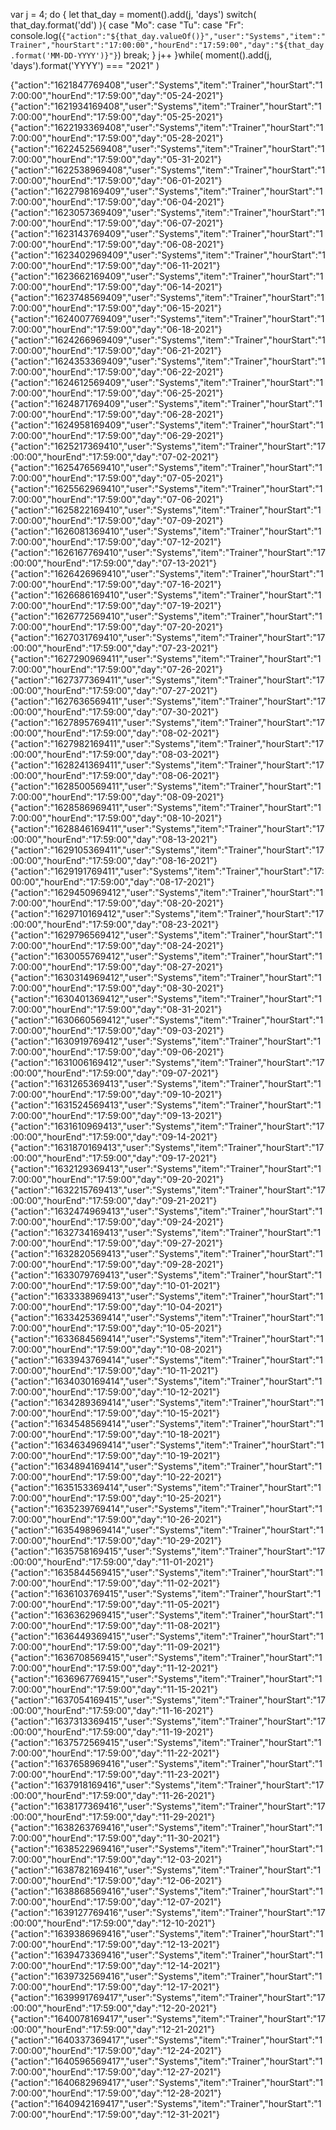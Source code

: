 var j = 4;
do {
    let that_day = moment().add(j, 'days')
    switch( that_day.format('dd') ){
        case "Mo":
        case "Tu":
        case "Fr":
           console.log(`{"action":"${that_day.valueOf()}","user":"Systems","item":"Trainer","hourStart":"17:00:00","hourEnd":"17:59:00","day":"${that_day.format('MM-DD-YYYY')}"}`)
           break;
    }
    j++
}while( moment().add(j, 'days').format('YYYY') === "2021" ) 


{"action":"1621847769408","user":"Systems","item":"Trainer","hourStart":"17:00:00","hourEnd":"17:59:00","day":"05-24-2021"}
{"action":"1621934169408","user":"Systems","item":"Trainer","hourStart":"17:00:00","hourEnd":"17:59:00","day":"05-25-2021"}
{"action":"1622193369408","user":"Systems","item":"Trainer","hourStart":"17:00:00","hourEnd":"17:59:00","day":"05-28-2021"}
{"action":"1622452569408","user":"Systems","item":"Trainer","hourStart":"17:00:00","hourEnd":"17:59:00","day":"05-31-2021"}
{"action":"1622538969408","user":"Systems","item":"Trainer","hourStart":"17:00:00","hourEnd":"17:59:00","day":"06-01-2021"}
{"action":"1622798169409","user":"Systems","item":"Trainer","hourStart":"17:00:00","hourEnd":"17:59:00","day":"06-04-2021"}
{"action":"1623057369409","user":"Systems","item":"Trainer","hourStart":"17:00:00","hourEnd":"17:59:00","day":"06-07-2021"}
{"action":"1623143769409","user":"Systems","item":"Trainer","hourStart":"17:00:00","hourEnd":"17:59:00","day":"06-08-2021"}
{"action":"1623402969409","user":"Systems","item":"Trainer","hourStart":"17:00:00","hourEnd":"17:59:00","day":"06-11-2021"}
{"action":"1623662169409","user":"Systems","item":"Trainer","hourStart":"17:00:00","hourEnd":"17:59:00","day":"06-14-2021"}
{"action":"1623748569409","user":"Systems","item":"Trainer","hourStart":"17:00:00","hourEnd":"17:59:00","day":"06-15-2021"}
{"action":"1624007769409","user":"Systems","item":"Trainer","hourStart":"17:00:00","hourEnd":"17:59:00","day":"06-18-2021"}
{"action":"1624266969409","user":"Systems","item":"Trainer","hourStart":"17:00:00","hourEnd":"17:59:00","day":"06-21-2021"}
{"action":"1624353369409","user":"Systems","item":"Trainer","hourStart":"17:00:00","hourEnd":"17:59:00","day":"06-22-2021"}
{"action":"1624612569409","user":"Systems","item":"Trainer","hourStart":"17:00:00","hourEnd":"17:59:00","day":"06-25-2021"}
{"action":"1624871769409","user":"Systems","item":"Trainer","hourStart":"17:00:00","hourEnd":"17:59:00","day":"06-28-2021"}
{"action":"1624958169409","user":"Systems","item":"Trainer","hourStart":"17:00:00","hourEnd":"17:59:00","day":"06-29-2021"}
{"action":"1625217369410","user":"Systems","item":"Trainer","hourStart":"17:00:00","hourEnd":"17:59:00","day":"07-02-2021"}
{"action":"1625476569410","user":"Systems","item":"Trainer","hourStart":"17:00:00","hourEnd":"17:59:00","day":"07-05-2021"}
{"action":"1625562969410","user":"Systems","item":"Trainer","hourStart":"17:00:00","hourEnd":"17:59:00","day":"07-06-2021"}
{"action":"1625822169410","user":"Systems","item":"Trainer","hourStart":"17:00:00","hourEnd":"17:59:00","day":"07-09-2021"}
{"action":"1626081369410","user":"Systems","item":"Trainer","hourStart":"17:00:00","hourEnd":"17:59:00","day":"07-12-2021"}
{"action":"1626167769410","user":"Systems","item":"Trainer","hourStart":"17:00:00","hourEnd":"17:59:00","day":"07-13-2021"}
{"action":"1626426969410","user":"Systems","item":"Trainer","hourStart":"17:00:00","hourEnd":"17:59:00","day":"07-16-2021"}
{"action":"1626686169410","user":"Systems","item":"Trainer","hourStart":"17:00:00","hourEnd":"17:59:00","day":"07-19-2021"}
{"action":"1626772569410","user":"Systems","item":"Trainer","hourStart":"17:00:00","hourEnd":"17:59:00","day":"07-20-2021"}
{"action":"1627031769410","user":"Systems","item":"Trainer","hourStart":"17:00:00","hourEnd":"17:59:00","day":"07-23-2021"}
{"action":"1627290969411","user":"Systems","item":"Trainer","hourStart":"17:00:00","hourEnd":"17:59:00","day":"07-26-2021"}
{"action":"1627377369411","user":"Systems","item":"Trainer","hourStart":"17:00:00","hourEnd":"17:59:00","day":"07-27-2021"}
{"action":"1627636569411","user":"Systems","item":"Trainer","hourStart":"17:00:00","hourEnd":"17:59:00","day":"07-30-2021"}
{"action":"1627895769411","user":"Systems","item":"Trainer","hourStart":"17:00:00","hourEnd":"17:59:00","day":"08-02-2021"}
{"action":"1627982169411","user":"Systems","item":"Trainer","hourStart":"17:00:00","hourEnd":"17:59:00","day":"08-03-2021"}
{"action":"1628241369411","user":"Systems","item":"Trainer","hourStart":"17:00:00","hourEnd":"17:59:00","day":"08-06-2021"}
{"action":"1628500569411","user":"Systems","item":"Trainer","hourStart":"17:00:00","hourEnd":"17:59:00","day":"08-09-2021"}
{"action":"1628586969411","user":"Systems","item":"Trainer","hourStart":"17:00:00","hourEnd":"17:59:00","day":"08-10-2021"}
{"action":"1628846169411","user":"Systems","item":"Trainer","hourStart":"17:00:00","hourEnd":"17:59:00","day":"08-13-2021"}
{"action":"1629105369411","user":"Systems","item":"Trainer","hourStart":"17:00:00","hourEnd":"17:59:00","day":"08-16-2021"}
{"action":"1629191769411","user":"Systems","item":"Trainer","hourStart":"17:00:00","hourEnd":"17:59:00","day":"08-17-2021"}
{"action":"1629450969412","user":"Systems","item":"Trainer","hourStart":"17:00:00","hourEnd":"17:59:00","day":"08-20-2021"}
{"action":"1629710169412","user":"Systems","item":"Trainer","hourStart":"17:00:00","hourEnd":"17:59:00","day":"08-23-2021"}
{"action":"1629796569412","user":"Systems","item":"Trainer","hourStart":"17:00:00","hourEnd":"17:59:00","day":"08-24-2021"}
{"action":"1630055769412","user":"Systems","item":"Trainer","hourStart":"17:00:00","hourEnd":"17:59:00","day":"08-27-2021"}
{"action":"1630314969412","user":"Systems","item":"Trainer","hourStart":"17:00:00","hourEnd":"17:59:00","day":"08-30-2021"}
{"action":"1630401369412","user":"Systems","item":"Trainer","hourStart":"17:00:00","hourEnd":"17:59:00","day":"08-31-2021"}
{"action":"1630660569412","user":"Systems","item":"Trainer","hourStart":"17:00:00","hourEnd":"17:59:00","day":"09-03-2021"}
{"action":"1630919769412","user":"Systems","item":"Trainer","hourStart":"17:00:00","hourEnd":"17:59:00","day":"09-06-2021"}
{"action":"1631006169412","user":"Systems","item":"Trainer","hourStart":"17:00:00","hourEnd":"17:59:00","day":"09-07-2021"}
{"action":"1631265369413","user":"Systems","item":"Trainer","hourStart":"17:00:00","hourEnd":"17:59:00","day":"09-10-2021"}
{"action":"1631524569413","user":"Systems","item":"Trainer","hourStart":"17:00:00","hourEnd":"17:59:00","day":"09-13-2021"}
{"action":"1631610969413","user":"Systems","item":"Trainer","hourStart":"17:00:00","hourEnd":"17:59:00","day":"09-14-2021"}
{"action":"1631870169413","user":"Systems","item":"Trainer","hourStart":"17:00:00","hourEnd":"17:59:00","day":"09-17-2021"}
{"action":"1632129369413","user":"Systems","item":"Trainer","hourStart":"17:00:00","hourEnd":"17:59:00","day":"09-20-2021"}
{"action":"1632215769413","user":"Systems","item":"Trainer","hourStart":"17:00:00","hourEnd":"17:59:00","day":"09-21-2021"}
{"action":"1632474969413","user":"Systems","item":"Trainer","hourStart":"17:00:00","hourEnd":"17:59:00","day":"09-24-2021"}
{"action":"1632734169413","user":"Systems","item":"Trainer","hourStart":"17:00:00","hourEnd":"17:59:00","day":"09-27-2021"}
{"action":"1632820569413","user":"Systems","item":"Trainer","hourStart":"17:00:00","hourEnd":"17:59:00","day":"09-28-2021"}
{"action":"1633079769413","user":"Systems","item":"Trainer","hourStart":"17:00:00","hourEnd":"17:59:00","day":"10-01-2021"}
{"action":"1633338969413","user":"Systems","item":"Trainer","hourStart":"17:00:00","hourEnd":"17:59:00","day":"10-04-2021"}
{"action":"1633425369414","user":"Systems","item":"Trainer","hourStart":"17:00:00","hourEnd":"17:59:00","day":"10-05-2021"}
{"action":"1633684569414","user":"Systems","item":"Trainer","hourStart":"17:00:00","hourEnd":"17:59:00","day":"10-08-2021"}
{"action":"1633943769414","user":"Systems","item":"Trainer","hourStart":"17:00:00","hourEnd":"17:59:00","day":"10-11-2021"}
{"action":"1634030169414","user":"Systems","item":"Trainer","hourStart":"17:00:00","hourEnd":"17:59:00","day":"10-12-2021"}
{"action":"1634289369414","user":"Systems","item":"Trainer","hourStart":"17:00:00","hourEnd":"17:59:00","day":"10-15-2021"}
{"action":"1634548569414","user":"Systems","item":"Trainer","hourStart":"17:00:00","hourEnd":"17:59:00","day":"10-18-2021"}
{"action":"1634634969414","user":"Systems","item":"Trainer","hourStart":"17:00:00","hourEnd":"17:59:00","day":"10-19-2021"}
{"action":"1634894169414","user":"Systems","item":"Trainer","hourStart":"17:00:00","hourEnd":"17:59:00","day":"10-22-2021"}
{"action":"1635153369414","user":"Systems","item":"Trainer","hourStart":"17:00:00","hourEnd":"17:59:00","day":"10-25-2021"}
{"action":"1635239769414","user":"Systems","item":"Trainer","hourStart":"17:00:00","hourEnd":"17:59:00","day":"10-26-2021"}
{"action":"1635498969414","user":"Systems","item":"Trainer","hourStart":"17:00:00","hourEnd":"17:59:00","day":"10-29-2021"}
{"action":"1635758169415","user":"Systems","item":"Trainer","hourStart":"17:00:00","hourEnd":"17:59:00","day":"11-01-2021"}
{"action":"1635844569415","user":"Systems","item":"Trainer","hourStart":"17:00:00","hourEnd":"17:59:00","day":"11-02-2021"}
{"action":"1636103769415","user":"Systems","item":"Trainer","hourStart":"17:00:00","hourEnd":"17:59:00","day":"11-05-2021"}
{"action":"1636362969415","user":"Systems","item":"Trainer","hourStart":"17:00:00","hourEnd":"17:59:00","day":"11-08-2021"}
{"action":"1636449369415","user":"Systems","item":"Trainer","hourStart":"17:00:00","hourEnd":"17:59:00","day":"11-09-2021"}
{"action":"1636708569415","user":"Systems","item":"Trainer","hourStart":"17:00:00","hourEnd":"17:59:00","day":"11-12-2021"}
{"action":"1636967769415","user":"Systems","item":"Trainer","hourStart":"17:00:00","hourEnd":"17:59:00","day":"11-15-2021"}
{"action":"1637054169415","user":"Systems","item":"Trainer","hourStart":"17:00:00","hourEnd":"17:59:00","day":"11-16-2021"}
{"action":"1637313369415","user":"Systems","item":"Trainer","hourStart":"17:00:00","hourEnd":"17:59:00","day":"11-19-2021"}
{"action":"1637572569415","user":"Systems","item":"Trainer","hourStart":"17:00:00","hourEnd":"17:59:00","day":"11-22-2021"}
{"action":"1637658969416","user":"Systems","item":"Trainer","hourStart":"17:00:00","hourEnd":"17:59:00","day":"11-23-2021"}
{"action":"1637918169416","user":"Systems","item":"Trainer","hourStart":"17:00:00","hourEnd":"17:59:00","day":"11-26-2021"}
{"action":"1638177369416","user":"Systems","item":"Trainer","hourStart":"17:00:00","hourEnd":"17:59:00","day":"11-29-2021"}
{"action":"1638263769416","user":"Systems","item":"Trainer","hourStart":"17:00:00","hourEnd":"17:59:00","day":"11-30-2021"}
{"action":"1638522969416","user":"Systems","item":"Trainer","hourStart":"17:00:00","hourEnd":"17:59:00","day":"12-03-2021"}
{"action":"1638782169416","user":"Systems","item":"Trainer","hourStart":"17:00:00","hourEnd":"17:59:00","day":"12-06-2021"}
{"action":"1638868569416","user":"Systems","item":"Trainer","hourStart":"17:00:00","hourEnd":"17:59:00","day":"12-07-2021"}
{"action":"1639127769416","user":"Systems","item":"Trainer","hourStart":"17:00:00","hourEnd":"17:59:00","day":"12-10-2021"}
{"action":"1639386969416","user":"Systems","item":"Trainer","hourStart":"17:00:00","hourEnd":"17:59:00","day":"12-13-2021"}
{"action":"1639473369416","user":"Systems","item":"Trainer","hourStart":"17:00:00","hourEnd":"17:59:00","day":"12-14-2021"}
{"action":"1639732569416","user":"Systems","item":"Trainer","hourStart":"17:00:00","hourEnd":"17:59:00","day":"12-17-2021"}
{"action":"1639991769417","user":"Systems","item":"Trainer","hourStart":"17:00:00","hourEnd":"17:59:00","day":"12-20-2021"}
{"action":"1640078169417","user":"Systems","item":"Trainer","hourStart":"17:00:00","hourEnd":"17:59:00","day":"12-21-2021"}
{"action":"1640337369417","user":"Systems","item":"Trainer","hourStart":"17:00:00","hourEnd":"17:59:00","day":"12-24-2021"}
{"action":"1640596569417","user":"Systems","item":"Trainer","hourStart":"17:00:00","hourEnd":"17:59:00","day":"12-27-2021"}
{"action":"1640682969417","user":"Systems","item":"Trainer","hourStart":"17:00:00","hourEnd":"17:59:00","day":"12-28-2021"}
{"action":"1640942169417","user":"Systems","item":"Trainer","hourStart":"17:00:00","hourEnd":"17:59:00","day":"12-31-2021"}
